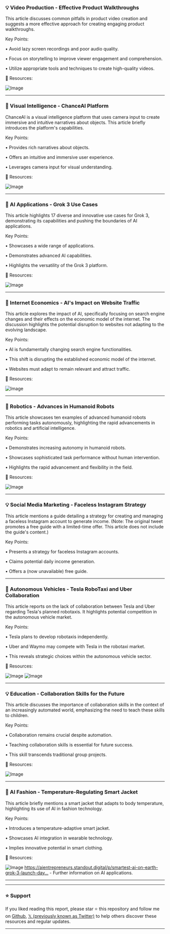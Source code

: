 ### 💡 Video Production - Effective Product Walkthroughs

This article discusses common pitfalls in product video creation and suggests a more effective approach for creating engaging product walkthroughs.

Key Points:

• Avoid lazy screen recordings and poor audio quality.

• Focus on storytelling to improve viewer engagement and comprehension.

• Utilize appropriate tools and techniques to create high-quality videos.


🔗 Resources:

![Image](https://pbs.twimg.com/ext_tw_video_thumb/1892923123567087616/pu/img/tdmiSPodBLg6sz9D.jpg)


---

### 🤖 Visual Intelligence - ChanceAI Platform

ChanceAI is a visual intelligence platform that uses camera input to create immersive and intuitive narratives about objects.  This article briefly introduces the platform's capabilities.

Key Points:

• Provides rich narratives about objects.

• Offers an intuitive and immersive user experience.

• Leverages camera input for visual understanding.


🔗 Resources:

![Image](https://pbs.twimg.com/media/GkS_idmXkAAJffT?format=jpg&name=small)


---

### 🚀 AI Applications - Grok 3 Use Cases

This article highlights 17 diverse and innovative use cases for Grok 3, demonstrating its capabilities and pushing the boundaries of AI applications.

Key Points:

• Showcases a wide range of applications.

• Demonstrates advanced AI capabilities.

• Highlights the versatility of the Grok 3 platform.


🔗 Resources:

![Image](https://pbs.twimg.com/media/GkSgFiLbgAAmdbN?format=jpg&name=small)


---

### 🤖 Internet Economics - AI's Impact on Website Traffic

This article explores the impact of AI, specifically focusing on search engine changes and their effects on the economic model of the internet.  The discussion highlights the potential disruption to websites not adapting to the evolving landscape.

Key Points:

• AI is fundamentally changing search engine functionalities.

• This shift is disrupting the established economic model of the internet.

• Websites must adapt to remain relevant and attract traffic.


🔗 Resources:

![Image](https://pbs.twimg.com/ext_tw_video_thumb/1892611100648079360/pu/img/UUdbg4RnNDqAV0q3.jpg)


---

### 🤖 Robotics - Advances in Humanoid Robots

This article showcases ten examples of advanced humanoid robots performing tasks autonomously, highlighting the rapid advancements in robotics and artificial intelligence.

Key Points:

• Demonstrates increasing autonomy in humanoid robots.

• Showcases sophisticated task performance without human intervention.

• Highlights the rapid advancement and flexibility in the field.


🔗 Resources:

![Image](https://pbs.twimg.com/ext_tw_video_thumb/1893141782566969345/pu/img/zIJTjeDHQV2iyV9P.jpg)


---

### 💡 Social Media Marketing - Faceless Instagram Strategy

This article mentions a guide detailing a strategy for creating and managing a faceless Instagram account to generate income.  (Note:  The original tweet promotes a free guide with a limited-time offer.  This article does not include the guide's content.)

Key Points:

• Presents a strategy for faceless Instagram accounts.

• Claims potential daily income generation.

• Offers a (now unavailable) free guide.


---

### 🤖 Autonomous Vehicles - Tesla RoboTaxi and Uber Collaboration

This article reports on the lack of collaboration between Tesla and Uber regarding Tesla's planned robotaxis.  It highlights potential competition in the autonomous vehicle market.

Key Points:

• Tesla plans to develop robotaxis independently.

• Uber and Waymo may compete with Tesla in the robotaxi market.

• This reveals strategic choices within the autonomous vehicle sector.


🔗 Resources:

![Image](https://pbs.twimg.com/media/GkV4b8FW4AAViLE?format=jpg&name=small)
![Image](https://pbs.twimg.com/media/GkV4b8EXcAAEpp2?format=jpg&name=small)


---

### 💡 Education - Collaboration Skills for the Future

This article discusses the importance of collaboration skills in the context of an increasingly automated world, emphasizing the need to teach these skills to children.

Key Points:

• Collaboration remains crucial despite automation.

• Teaching collaboration skills is essential for future success.

• This skill transcends traditional group projects.


🔗 Resources:

![Image](https://pbs.twimg.com/amplify_video_thumb/1893148728808153088/img/f0o5iD3Fo_ojnbi8.jpg)


---

### 🤖 AI Fashion - Temperature-Regulating Smart Jacket

This article briefly mentions a smart jacket that adapts to body temperature, highlighting its use of AI in fashion technology.

Key Points:

• Introduces a temperature-adaptive smart jacket.

• Showcases AI integration in wearable technology.

• Implies innovative potential in smart clothing.


🔗 Resources:

![Image](https://pbs.twimg.com/media/GkUB2KpWwAAiy7o?format=png&name=small)
https://aientrepreneurs.standout.digital/p/smartest-ai-on-earth-grok-3-launch-day… - Further information on AI applications.

---


---

### ⭐️ Support

If you liked reading this report, please star ⭐️ this repository and follow me on [Github](https://github.com/Drix10), [𝕏 (previously known as Twitter)](https://x.com/DRIX_10_) to help others discover these resources and regular updates.

---